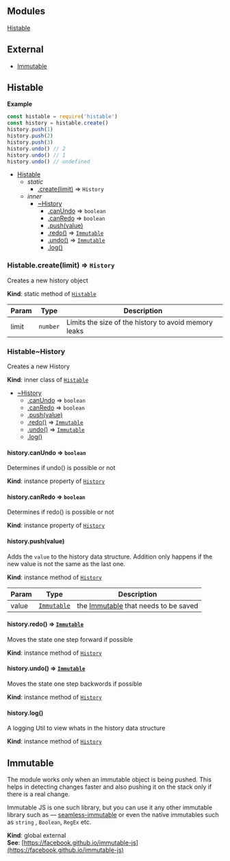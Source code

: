 ## Modules

<dl>
<dt><a href="#module_Histable">Histable</a></dt>
<dd></dd>
</dl>

## External

* [Immutable](#external_Immutable)

<a name="module_Histable"></a>

## Histable
**Example**  
```javascript
const histable = require('histable')
const history = histable.create()
history.push(1)
history.push(2)
history.push(3)
history.undo() // 2
history.undo() // 1
history.undo() // undefined
```

* [Histable](#module_Histable)
    * _static_
        * [.create(limit)](#module_Histable.create) ⇒ <code>History</code>
    * _inner_
        * [~History](#module_Histable..History)
            * [.canUndo](#module_Histable..History+canUndo) ⇒ <code>boolean</code>
            * [.canRedo](#module_Histable..History+canRedo) ⇒ <code>boolean</code>
            * [.push(value)](#module_Histable..History+push)
            * [.redo()](#module_Histable..History+redo) ⇒ <code>[Immutable](#external_Immutable)</code>
            * [.undo()](#module_Histable..History+undo) ⇒ <code>[Immutable](#external_Immutable)</code>
            * [.log()](#module_Histable..History+log)

<a name="module_Histable.create"></a>

### Histable.create(limit) ⇒ <code>History</code>
Creates a new history object

**Kind**: static method of <code>[Histable](#module_Histable)</code>  

| Param | Type | Description |
| --- | --- | --- |
| limit | <code>number</code> | Limits the size of the history to avoid memory leaks |

<a name="module_Histable..History"></a>

### Histable~History
Creates a new History

**Kind**: inner class of <code>[Histable](#module_Histable)</code>  

* [~History](#module_Histable..History)
    * [.canUndo](#module_Histable..History+canUndo) ⇒ <code>boolean</code>
    * [.canRedo](#module_Histable..History+canRedo) ⇒ <code>boolean</code>
    * [.push(value)](#module_Histable..History+push)
    * [.redo()](#module_Histable..History+redo) ⇒ <code>[Immutable](#external_Immutable)</code>
    * [.undo()](#module_Histable..History+undo) ⇒ <code>[Immutable](#external_Immutable)</code>
    * [.log()](#module_Histable..History+log)

<a name="module_Histable..History+canUndo"></a>

#### history.canUndo ⇒ <code>boolean</code>
Determines if undo() is possible or not

**Kind**: instance property of <code>[History](#module_Histable..History)</code>  
<a name="module_Histable..History+canRedo"></a>

#### history.canRedo ⇒ <code>boolean</code>
Determines if redo() is possible or not

**Kind**: instance property of <code>[History](#module_Histable..History)</code>  
<a name="module_Histable..History+push"></a>

#### history.push(value)
Adds the `value` to the history data structure.
Addition only happens if the new value is not the same as the last one.

**Kind**: instance method of <code>[History](#module_Histable..History)</code>  

| Param | Type | Description |
| --- | --- | --- |
| value | <code>[Immutable](#external_Immutable)</code> | the [Immutable](https://facebook.github.io/immutable-js/) that needs to be saved |

<a name="module_Histable..History+redo"></a>

#### history.redo() ⇒ <code>[Immutable](#external_Immutable)</code>
Moves the state one step forward if possible

**Kind**: instance method of <code>[History](#module_Histable..History)</code>  
<a name="module_Histable..History+undo"></a>

#### history.undo() ⇒ <code>[Immutable](#external_Immutable)</code>
Moves the state one step backwords if possible

**Kind**: instance method of <code>[History](#module_Histable..History)</code>  
<a name="module_Histable..History+log"></a>

#### history.log()
A logging Util to view whats in the history data structure

**Kind**: instance method of <code>[History](#module_Histable..History)</code>  
<a name="external_Immutable"></a>

## Immutable
The module works only when an immutable object is being pushed.
This helps in detecting changes faster and also pushing it on the stack only if there is a real change.

Immutable JS is one such library, but you can use it any other immutable library such as —
[seamless-immutable](https://github.com/rtfeldman/seamless-immutable)
or even the native immutables such as `string` , `Boolean`, `RegEx` etc.

**Kind**: global external  
**See**: [https://facebook.github.io/immutable-js](https://facebook.github.io/immutable-js)  
